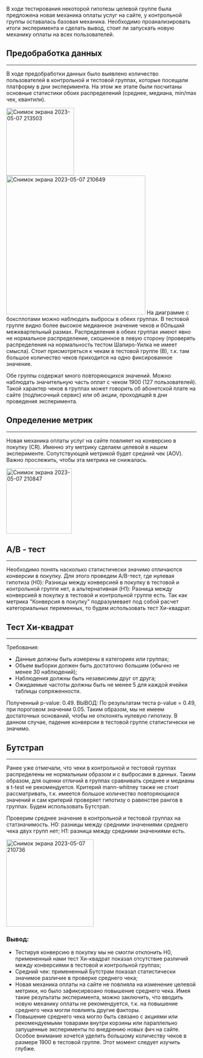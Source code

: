 В ходе тестирования некоторой гипотезы целевой группе была предложена новая механика оплаты услуг на сайте, у контрольной группы оставалась базовая механика. Необходимо проанализировать итоги эксперимента и сделать вывод, стоит ли запускать новую механику оплаты на всех пользователей.

## Предобработка данных
---
В ходе предобработки данных было выявлено количество пользователей в контрольной и тестовой группах, которые посещали платформу в дни эксперимента. На этом же этапе были посчитаны основные статистики обоих распределений (среднее, медиана, min/max чек, квантили).

<img width="179" alt="Снимок экрана 2023-05-07 213503" src="https://user-images.githubusercontent.com/128630067/236696164-f6c6471b-8f69-42d9-b389-c6605563df19.png">

<img width="368" alt="Снимок экрана 2023-05-07 210649" src="https://user-images.githubusercontent.com/128630067/236696344-7e283451-a201-4ccb-871e-2eda912aabbd.png">
На диаграмме с боксплотами можно наблюдать выбросы в обеих группах. В тестовой группе видно более высокое медианное значение чеков и бОльший межквартельный размах. Распределения в обеих группах имеют явно не нормальное распределение, скошенное в левую сторону (проверять распределения на нормальность тестом Шапиро-Уилка не имеет смысла). Стоит присмотреться к чекам в тестовой группе (В), т.к. там большое количество чеков приходится на одно фиксированное значение.

Обе группы содержат много повторяющихся значений. Можно наблюдать значительную часть оплат с чеком 1900 (127 пользователей). 
Такой характер чеков в группах может говорить об абонетской плате на сайте (подписочный сервис) или об акции, проходящей в дни проведения эксперимента.

## Определение метрик
---
Новая механика оплаты услуг на сайте повлияет на конверсию в покупку (СR). Именно эту метрику сделаем целевой в нашем эксперименте. Сопутствующей метрикой будет средний чек (AOV). Важно прослежить, чтобы эта метрика не снижалась.

<img width="173" alt="Снимок экрана 2023-05-07 210847" src="https://user-images.githubusercontent.com/128630067/236696083-521e7e0a-ed79-456c-908f-5f3a9957f829.png">

## A/B - тест
---
Необходимо понять насколько статистически значимо отличаются конверсии в покупку. Для этого проведем A/B-тест, где нулевая гипотиза (H0): Разницы между конверсией в покупку в тестовой и контрольной группе нет, а альтернативная (H1): Разница между конверсией в покупку в тестовой и контрольной группе есть.
Так как метрика "Конверсия в покупку" подразумевает под собой расчет категориальных переменных, то будем использовать тест Хи-квадрат.

## Тест Хи-квадрат
---
Требования:
- Данные должны быть измерены в категориях или группах;
- Объем выборки должен быть достаточно большим (обычно не менее 30 наблюдений);
- Наблюдения должны быть независимы друг от друга;
- Ожидаемые частоты должны быть не менее 5 для каждой ячейки таблицы сопряженности.

Полученный p-value: 0.49.
ВЫВОД: По результатам теста p-value = 0.49, при пороговом значении 0.05. Таким образом, мы не имеем достаточных оснований, чтобы не отклонять нулевую гипотизу. В данном случае, падение конверсии в тестовой группе статистически не значимо.

## Бутстрап
---
Ранее уже отмечали, что чеки в контрольной и тестовой группах распределены не нормальным образом и с выбросами в данных. Таким образом, для оценки отличий в группах сравнивать среднее и медианы в t-test не рекомендуется.
Критерий mann-whitney также не стоит рассматривать, т.к. имеется большое количество повторяющихся значений и сам критерий проверяет гипотизу о равенстве рангов в группах. Будем использовать Бутстрап.

Проверим среднее значение в контрольной и тестовой группах на статзначимость.
H0: разницы между средними значениями среднего чека двух групп нет;
H1: разница между средними значениями есть.

<img width="231" alt="Снимок экрана 2023-05-07 210736" src="https://user-images.githubusercontent.com/128630067/236696604-aaba1965-eaa3-4c34-aab8-eb31f69bf546.png">

### Вывод:
- Тестируя конверсию в покупку мы не смогли отклонить H0, примененный нами тест Хи-квадрат показал отсутствие различий между конверсиями в тестовой и контрольной группах;
- Средний чек: примененный Бутстрам показал статистически значимое различие в проверке среднего чека;
- Новая механика оплаты на сайте не повлияла на изменение целевой метрики, но было зафиксирвоано повышение среднего чека. Имея такие результаты эксперимента, можно заключить, что вводить новую механику оплаты не рекомендуется, т.к. на повышение среднего чека могли повлиять другие факторы.
- Повышение среднего чека могло быть связано с акциями или рекомендуемыми товарами внутри корзины или параллельно запущенные эксперименты по внедрению новых фич на сайте. Особое внимание хочется уделить большому количеству чеков в размере 1900 в тестовой группе. Этот момент следует изучить глубже.

